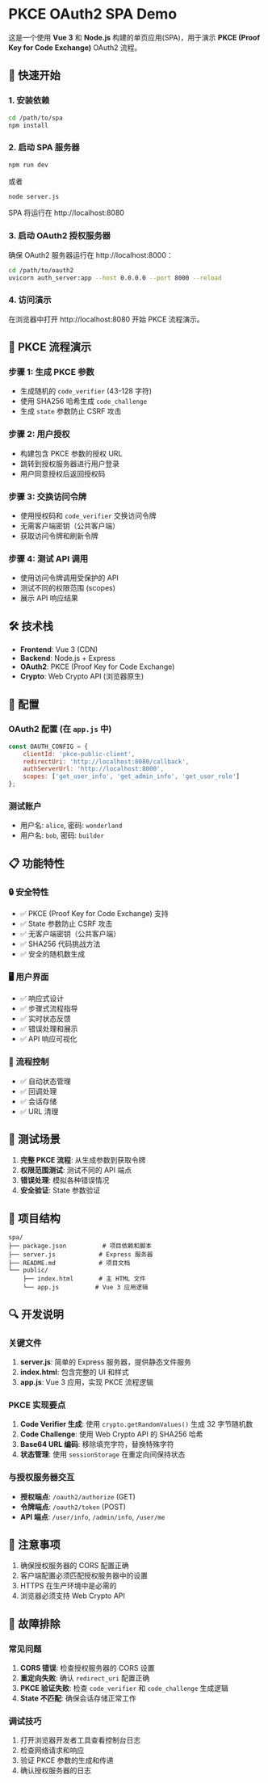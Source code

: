 # PKCE OAuth2 SPA Demo

这是一个使用 **Vue 3** 和 **Node.js** 构建的单页应用(SPA)，用于演示 **PKCE (Proof Key for Code Exchange)** OAuth2 流程。

## 🚀 快速开始

### 1. 安装依赖
```bash
cd /path/to/spa
npm install
```

### 2. 启动 SPA 服务器
```bash
npm run dev
```
或者
```bash
node server.js
```

SPA 将运行在 http://localhost:8080

### 3. 启动 OAuth2 授权服务器
确保 OAuth2 服务器运行在 http://localhost:8000：
```bash
cd /path/to/oauth2
uvicorn auth_server:app --host 0.0.0.0 --port 8000 --reload
```

### 4. 访问演示
在浏览器中打开 http://localhost:8080 开始 PKCE 流程演示。

## 🔐 PKCE 流程演示

### 步骤 1: 生成 PKCE 参数
- 生成随机的 `code_verifier` (43-128 字符)
- 使用 SHA256 哈希生成 `code_challenge`
- 生成 `state` 参数防止 CSRF 攻击

### 步骤 2: 用户授权
- 构建包含 PKCE 参数的授权 URL
- 跳转到授权服务器进行用户登录
- 用户同意授权后返回授权码

### 步骤 3: 交换访问令牌
- 使用授权码和 `code_verifier` 交换访问令牌
- 无需客户端密钥（公共客户端）
- 获取访问令牌和刷新令牌

### 步骤 4: 测试 API 调用
- 使用访问令牌调用受保护的 API
- 测试不同的权限范围 (scopes)
- 展示 API 响应结果

## 🛠️ 技术栈

- **Frontend**: Vue 3 (CDN)
- **Backend**: Node.js + Express
- **OAuth2**: PKCE (Proof Key for Code Exchange)
- **Crypto**: Web Crypto API (浏览器原生)

## 🔧 配置

### OAuth2 配置 (在 `app.js` 中)
```javascript
const OAUTH_CONFIG = {
    clientId: 'pkce-public-client',
    redirectUri: 'http://localhost:8080/callback',
    authServerUrl: 'http://localhost:8000',
    scopes: ['get_user_info', 'get_admin_info', 'get_user_role']
};
```

### 测试账户
- 用户名: `alice`, 密码: `wonderland`
- 用户名: `bob`, 密码: `builder`

## 📋 功能特性

### 🔒 安全特性
- ✅ PKCE (Proof Key for Code Exchange) 支持
- ✅ State 参数防止 CSRF 攻击
- ✅ 无客户端密钥（公共客户端）
- ✅ SHA256 代码挑战方法
- ✅ 安全的随机数生成

### 🖥️ 用户界面
- ✅ 响应式设计
- ✅ 步骤式流程指导
- ✅ 实时状态反馈
- ✅ 错误处理和展示
- ✅ API 响应可视化

### 🔄 流程控制
- ✅ 自动状态管理
- ✅ 回调处理
- ✅ 会话存储
- ✅ URL 清理

## 🧪 测试场景

1. **完整 PKCE 流程**: 从生成参数到获取令牌
2. **权限范围测试**: 测试不同的 API 端点
3. **错误处理**: 模拟各种错误情况
4. **安全验证**: State 参数验证

## 📁 项目结构

```
spa/
├── package.json          # 项目依赖和脚本
├── server.js            # Express 服务器
├── README.md            # 项目文档
└── public/
    ├── index.html       # 主 HTML 文件
    └── app.js          # Vue 3 应用逻辑
```

## 🔍 开发说明

### 关键文件

1. **server.js**: 简单的 Express 服务器，提供静态文件服务
2. **index.html**: 包含完整的 UI 和样式
3. **app.js**: Vue 3 应用，实现 PKCE 流程逻辑

### PKCE 实现要点

1. **Code Verifier 生成**: 使用 `crypto.getRandomValues()` 生成 32 字节随机数
2. **Code Challenge**: 使用 Web Crypto API 的 SHA256 哈希
3. **Base64 URL 编码**: 移除填充字符，替换特殊字符
4. **状态管理**: 使用 `sessionStorage` 在重定向间保持状态

### 与授权服务器交互

- **授权端点**: `/oauth2/authorize` (GET)
- **令牌端点**: `/oauth2/token` (POST)
- **API 端点**: `/user/info`, `/admin/info`, `/user/me`

## 🚨 注意事项

1. 确保授权服务器的 CORS 配置正确
2. 客户端配置必须匹配授权服务器中的设置
3. HTTPS 在生产环境中是必需的
4. 浏览器必须支持 Web Crypto API

## 🐛 故障排除

### 常见问题

1. **CORS 错误**: 检查授权服务器的 CORS 设置
2. **重定向失败**: 确认 `redirect_uri` 配置正确
3. **PKCE 验证失败**: 检查 `code_verifier` 和 `code_challenge` 生成逻辑
4. **State 不匹配**: 确保会话存储正常工作

### 调试技巧

1. 打开浏览器开发者工具查看控制台日志
2. 检查网络请求和响应
3. 验证 PKCE 参数的生成和传递
4. 确认授权服务器的日志
